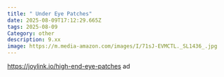 ```yaml
---
title: " Under Eye Patches"
date: 2025-08-09T17:12:29.665Z
tags: 2025-08-09
Category: other
description: 9.xx
image: https://m.media-amazon.com/images/I/71sJ-EVMCTL._SL1436_.jpg
---
```

https://joylink.io/high-end-eye-patches ad